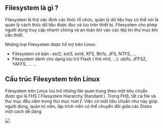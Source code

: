 ## Filesystem là gì ?
Filesystem là thứ xác định các thức tổ chức, quản lý dữ liệu hay có thể nói là quản lý cách thức dữ liệu được đọc và lưu trên thiết bị. Filesystem cho phép người dùng truy cập nhanh chóng và an toàn khi vào các tệp tin thư mục khi cần thiết.

Những loại Filesystem được hỗ trợ trên Linux:
- Filesystem cơ bản : ext2, ext3, ext4, XFS, Btrfs, JFS, NTFS, ...
- Filesystem dành cho dạng lưu trữ Flash ( thẻ nhớ, ...): ubifs, JFFS2, YAFFS, ...
...

## Cấu trúc Filesystem trên Linux

Filesystem trên Linux lưu trữ những file quan trọng theo một tiêu chuẩn được gọi là FHS ( Filesystem Hierarchy Standard ). Trong FHS, tất cả file và thư mục đều nằm trong thư mục root **/**. Việc có một tiêu chuẩn như này giúp người dùng, quản trị viên, lập trình viên có thể chuyển đổi giữa các Distro một cách dễ dàng

<img src="https://github.com/vinhvt2704/Images/blob/master/filesystem.png">
